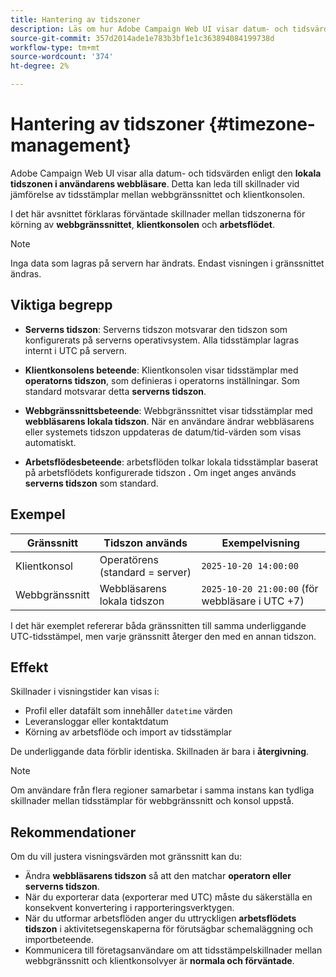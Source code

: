 ```yaml
---
title: Hantering av tidszoner
description: Läs om hur Adobe Campaign Web UI visar datum- och tidsvärden baserat på tidszoner för webbläsare, operatör, arbetsflöde och server.
source-git-commit: 357d2014ade1e783b3bf1e1c363894084199738d
workflow-type: tm+mt
source-wordcount: '374'
ht-degree: 2%

---
```


# Hantering av tidszoner {#timezone-management}

Adobe Campaign Web UI visar alla datum- och tidsvärden enligt den **lokala tidszonen i användarens webbläsare**. Detta kan leda till skillnader vid jämförelse av tidsstämplar mellan webbgränssnittet och klientkonsolen.

I det här avsnittet förklaras förväntade skillnader mellan tidszonerna för körning av **webbgränssnittet**, **klientkonsolen** och **arbetsflödet**.

>[!NOTE]
>
>Inga data som lagras på servern har ändrats. Endast visningen i gränssnittet ändras.

## Viktiga begrepp

* **Serverns tidszon**: Serverns tidszon motsvarar den tidszon som konfigurerats på serverns operativsystem. Alla tidsstämplar lagras internt i UTC på servern.

* **Klientkonsolens beteende**: Klientkonsolen visar tidsstämplar med **operatorns tidszon**, som definieras i operatorns inställningar. Som standard motsvarar detta **serverns tidszon**.

* **Webbgränssnittsbeteende**: Webbgränssnittet visar tidsstämplar med **webbläsarens lokala tidszon**. När en användare ändrar webbläsarens eller systemets tidszon uppdateras de datum/tid-värden som visas automatiskt.

* **Arbetsflödesbeteende**: arbetsflöden tolkar lokala tidsstämplar baserat på arbetsflödets konfigurerade tidszon **.** Om inget anges används **serverns tidszon** som standard.

## Exempel

| Gränssnitt | Tidszon används | Exempelvisning |
|------------|----------------|-----------------|
| Klientkonsol | Operatörens (standard = server) | `2025-10-20 14:00:00` |
| Webbgränssnitt | Webbläsarens lokala tidszon | `2025-10-20 21:00:00` (för webbläsare i UTC +7) |

I det här exemplet refererar båda gränssnitten till samma underliggande UTC-tidsstämpel, men varje gränssnitt återger den med en annan tidszon.

## Effekt

Skillnader i visningstider kan visas i:

* Profil eller datafält som innehåller `datetime` värden
* Leveransloggar eller kontaktdatum
* Körning av arbetsflöde och import av tidsstämplar

De underliggande data förblir identiska. Skillnaden är bara i **återgivning**.

>[!NOTE]
>
>Om användare från flera regioner samarbetar i samma instans kan tydliga skillnader mellan tidsstämplar för webbgränssnitt och konsol uppstå.

## Rekommendationer

Om du vill justera visningsvärden mot gränssnitt kan du:

* Ändra **webbläsarens tidszon** så att den matchar **operatorn eller serverns tidszon**.
* När du exporterar data (exporterar med UTC) måste du säkerställa en konsekvent konvertering i rapporteringsverktygen.
* När du utformar arbetsflöden anger du uttryckligen **arbetsflödets tidszon** i aktivitetsegenskaperna för förutsägbar schemaläggning och importbeteende.
* Kommunicera till företagsanvändare om att tidsstämpelskillnader mellan webbgränssnitt och klientkonsolvyer är **normala och förväntade**.
